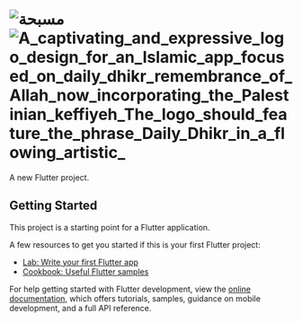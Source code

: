 # ![مسبحة](https://github.com/user-attachments/assets/6762e73a-2203-4fa3-b713-b6ae10bfa832)![A_captivating_and_expressive_logo_design_for_an_Islamic_app_focused_on_daily_dhikr_remembrance_of_Allah_now_incorporating_the_Palestinian_keffiyeh_The_logo_should_feature_the_phrase_Daily_Dhikr_in_a_flowing_artistic_](https://github.com/user-attachments/assets/567bc77b-230f-4ce1-acc3-7ca65f788770)


A new Flutter project.

## Getting Started

This project is a starting point for a Flutter application.

A few resources to get you started if this is your first Flutter project:

- [Lab: Write your first Flutter app](https://docs.flutter.dev/get-started/codelab)
- [Cookbook: Useful Flutter samples](https://docs.flutter.dev/cookbook)

For help getting started with Flutter development, view the
[online documentation](https://docs.flutter.dev/), which offers tutorials,
samples, guidance on mobile development, and a full API reference.

